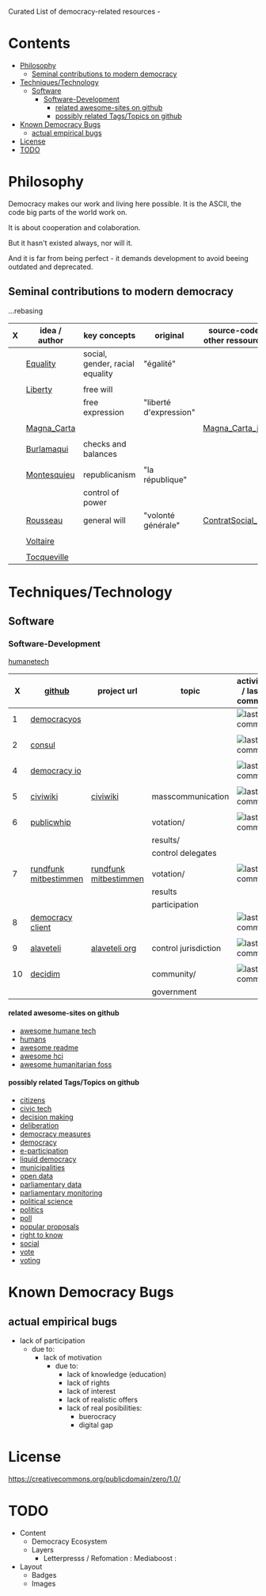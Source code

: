 Curated List of democracy-related resources -

# Contents

  - [Philosophy](#Philosophy)
      - [Seminal contributions to modern
        democracy](#Philosophy#Seminal%20contributions%20to%20modern%20democracy)
  - [Techniques/Technology](#Techniques/Technology)
      - [Software](#Techniques/Technology#Software)
          - [Software-Development](#Techniques/Technology#Software#Software-Development)
              - [related awesome-sites on
                github](#Techniques/Technology#Software#Software-Development#related%20awesome-sites%20on%20github)
              - [possibly related Tags/Topics on
                github](#Techniques/Technology#Software#Software-Development#possibly%20related%20Tags/Topics%20on%20github)
  - [Known Democracy Bugs](#Known%20Democracy%20Bugs)
      - [actual empirical
        bugs](#Known%20Democracy%20Bugs#actual%20empirical%20bugs)
  - [License](#License)
  - [TODO](#TODO)

# Philosophy

Democracy makes our work and living here possible. It is the ASCII, the
code big parts of the world work on.

It is about cooperation and colaboration.

But it hasn't existed always, nor will it.

And it is far from being perfect - it demands development to avoid
beeing outdated and
deprecated.

## Seminal contributions to modern democracy

...rebasing

| X | idea / author                                                       | key concepts                    | original               | source-code / other ressources                                                                                                                                                                                       | timestamp/commit | X | X |
| - | ------------------------------------------------------------------- | ------------------------------- | ---------------------- | -------------------------------------------------------------------------------------------------------------------------------------------------------------------------------------------------------------------- | ---------------- | - | - |
|   | [Equality](https://en.wikipedia.org/wiki/Equality)                  | social, gender, racial equality | "égalité"              |                                                                                                                                                                                                                      |                  |   |   |
|   |                                                                     |                                 |                        |                                                                                                                                                                                                                      |                  |   |   |
|   | [Liberty](https://en.wikipedia.org/wiki/Liberty)                    | free will                       |                        |                                                                                                                                                                                                                      |                  |   |   |
|   |                                                                     | free expression                 | "liberté d'expression" |                                                                                                                                                                                                                      |                  |   |   |
|   |                                                                     |                                 |                        |                                                                                                                                                                                                                      |                  |   |   |
|   | [Magna\_Carta](https://en.wikipedia.org/wiki/Magna_Carta)           |                                 |                        | [Magna\_Carta\_jpg](https://upload.wikimedia.org/wikipedia/commons/thumb/e/ee/Magna_Carta_%28British_Library_Cotton_MS_Augustus_II.106%29.jpg/290px-Magna_Carta_%28British_Library_Cotton_MS_Augustus_II.106%29.jpg) | 1215             |   |   |
|   |                                                                     |                                 |                        |                                                                                                                                                                                                                      |                  |   |   |
|   | [Burlamaqui](https://en.wikipedia.org/wiki/Jean-Jacques_Burlamaqui) | checks and balances             |                        |                                                                                                                                                                                                                      | 1747             |   |   |
|   |                                                                     |                                 |                        |                                                                                                                                                                                                                      |                  |   |   |
|   | [Montesquieu](https://en.wikipedia.org/wiki/Montesquieu)            | republicanism                   | "la république"        |                                                                                                                                                                                                                      | 1748             |   |   |
|   |                                                                     | control of power                |                        |                                                                                                                                                                                                                      |                  |   |   |
|   | [Rousseau](https://en.wikipedia.org/wiki/Jean-Jacques_Rousseaui)    | general will                    | "volonté générale"     | [ContratSocial\_pdf](http://www.ibiblio.org/ml/libri/r/RousseauJJ_ContratSocial_p.pdf)                                                                                                                               | 1762             |   |   |
|   |                                                                     |                                 |                        |                                                                                                                                                                                                                      |                  |   |   |
|   | [Voltaire](https://en.wikipedia.org/wiki/Voltaire)                  |                                 |                        |                                                                                                                                                                                                                      | 1765             |   |   |
|   |                                                                     |                                 |                        |                                                                                                                                                                                                                      |                  |   |   |
|   | [Tocqueville](https://en.wikipedia.org/wiki/Alexis_de_Tocqueville)  |                                 |                        |                                                                                                                                                                                                                      | 1838             |   |   |

# Techniques/Technology

## Software

### Software-Development

[humanetech](https://humanetech.com/)

| X  | [github](https://github.com)                                                 | project url                                                | topic                | activity / last commit                                                                                      | productive |               | Stars                                                                                                                  |
| -- | ---------------------------------------------------------------------------- | ---------------------------------------------------------- | -------------------- | ----------------------------------------------------------------------------------------------------------- | ---------- | ------------- | ---------------------------------------------------------------------------------------------------------------------- |
| 1  | [democracyos](https://github.com/DemocracyOS/democracyos)                    |                                                            |                      | ![last commit](https://img.shields.io/github/last-commit/democracyos/democracyos.svg?style=social)          |            |               | ![stars](https://img.shields.io/github/stars/democracyos/democracyos.svg?style=social&label=Stars)                     |
|    |                                                                              |                                                            |                      |                                                                                                             |            |               |                                                                                                                        |
| 2  | [consul](https://github.com/consul/consul)                                   |                                                            |                      | ![last commit](https://img.shields.io/github/last-commit/consul/consul.svg?style=social)                    |            |               | ![stars](https://img.shields.io/github/stars/consul/consul.svg?style=social&label=Stars)                               |
|    |                                                                              |                                                            |                      |                                                                                                             |            |               |                                                                                                                        |
| 4  | [democracy io](https://github.com/sinak/democracy.io)                        |                                                            |                      | ![last commit](https://img.shields.io/github/last-commit/consul/consul.svg?style=social)                    |            |               | ![stars](https://img.shields.io/github/stars/democracy.io/democracy.io.svg?style=social&label=Stars)                   |
|    |                                                                              |                                                            |                      |                                                                                                             |            |               |                                                                                                                        |
| 5  | [civiwiki](https://github.com/civiwiki)                                      | [civiwiki](https://www.civiwiki.org/)                      | masscommunication    | ![last commit](https://img.shields.io/github/last-commit/civiwiki/civiwiki.svg?style=social)                |            |               | ![stars](https://img.shields.io/github/stars/civiwiki/civiwiki.svg?style=social&label=Stars)                           |
|    |                                                                              |                                                            |                      |                                                                                                             |            |               |                                                                                                                        |
| 6  | [publicwhip](https://github.com/openaustralia/publicwhip)                    |                                                            | votation/            | ![last commit](https://img.shields.io/github/last-commit/openaustralia/publicwhip.svg?style=social)         |            | international | ![stars](https://img.shields.io/github/stars/openaustralia/publicwhip.svg?style=social&label=Stars)                    |
|    |                                                                              |                                                            | results/             |                                                                                                             |            |               |                                                                                                                        |
|    |                                                                              |                                                            | control delegates    |                                                                                                             |            |               |                                                                                                                        |
|    |                                                                              |                                                            |                      |                                                                                                             |            |               |                                                                                                                        |
| 7  | [rundfunk mitbestimmen](https://github.com/roschaefer/rundfunk-mitbestimmen) | [rundfunk mitbestimmen](https://rundfunk-mitbestimmen.de/) | votation/            | ![last commit](https://img.shields.io/github/last-commit/roschaefer/rundfunk-mitbestimmen.svg?style=social) |            |               | ![stars](https://img.shields.io/github/stars/rundfunk-mitbestimmen/rundfunk-mitbestimmen.svg?style=social&label=Stars) |
|    |                                                                              |                                                            | results              |                                                                                                             |            |               |                                                                                                                        |
|    |                                                                              |                                                            | participation        |                                                                                                             |            |               |                                                                                                                        |
| 8  | [democracy client](https://github.com/demokratie-live/democracy-client)      |                                                            |                      | ![last commit](https://img.shields.io/github/last-commit/demokratie-live/democracy-client.svg?style=social) |            |               | ![stars](https://img.shields.io/github/stars/democracy-client/democracy-client.svg?style=social&label=Stars)           |
|    |                                                                              |                                                            |                      |                                                                                                             |            |               |                                                                                                                        |
| 9  | [alaveteli](https://github.com/mysociety/alaveteli)                          | [alaveteli org](http://alaveteli.org)                      | control jurisdiction | ![last commit](https://img.shields.io/github/last-commit/mysociety/alaveteli.svg?style=social)              |            |               | ![stars](https://img.shields.io/github/stars/mysociety/alaveteli.svg?style=social&label=Stars)                         |
|    |                                                                              |                                                            |                      |                                                                                                             |            |               |                                                                                                                        |
| 10 | [decidim](https://github.com/decidim/decidim)                                |                                                            | community/           | ![last commit](https://img.shields.io/github/last-commit/decidim/decidim.svg?style=social)                  |            |               | ![stars](https://img.shields.io/github/stars/decidim/decidim.svg?style=social&label=Stars)                             |
|    |                                                                              |                                                            | government           |                                                                                                             |            |               |                                                                                                                        |

#### related awesome-sites on github

  - [awesome humane
    tech](https://github.com/engagingspaces/awesome-humane-tech)
  - [humans](https://github.com/learn-anything/humans)
  - [awesome readme](https://github.com/matiassingers/awesome-readme)
  - [awesome hci](https://github.com/tanyuan/awesome-hci)
  - [awesome humanitarian
    foss](https://github.com/EticaAI/awesome-humanitarian-foss)

#### possibly related Tags/Topics on github

  - [citizens](https://github.com/topics/citizens)
  - [civic tech](https://github.com/topics/civic-tech)
  - [decision making](https://github.com/topics/decision-making)
  - [deliberation](https://github.com/topics/deliberation)
  - [democracy measures](https://github.com/topics/democracy-measures)
  - [democracy](https://github.com/topics/democracy)
  - [e-participation](https://github.com/topics/e-participation)
  - [liquid democracy](https://github.com/topics/liquid-democracy)
  - [municipalities](https://github.com/topics/municipalities)
  - [open data](https://github.com/topics/open-data)
  - [parliamentary data](https://github.com/topics/parliamentary-data)
  - [parliamentary
    monitoring](https://github.com/topics/parliamentary-monitoring)
  - [political science](https://github.com/topics/political-science)
  - [politics](https://github.com/topics/politics)
  - [poll](https://github.com/topics/poll)
  - [popular proposals](https://github.com/topics/popular-proposals)
  - [right to know](https://github.com/topics/right-to-know)
  - [social](https://github.com/topics/social)
  - [vote](https://github.com/topics/vote)
  - [voting](https://github.com/topics/voting)

# Known Democracy Bugs

## actual empirical bugs

  - lack of participation
      - due to:
          - lack of motivation
              - due to:
                  - lack of knowledge (education)
                  - lack of rights
                  - lack of interest
                  - lack of realistic offers
                  - lack of real posibilities:
                      - buerocracy
                      - digital gap

# License

<https://creativecommons.org/publicdomain/zero/1.0/>

# TODO

  - <span class="done0"></span>Content
      - <span class="done0"></span>Democracy Ecosystem
      - <span class="done0"></span>Layers
          - <span class="done0"></span>Letterpresss / Refomation :
            Mediaboost :
  - <span class="done0"></span>Layout
      - <span class="done0"></span>Badges
      - <span class="done0"></span>Images
